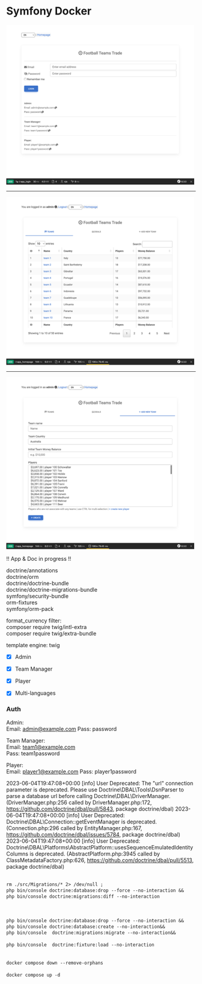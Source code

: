 # Symfony Docker


<img src="login.png" width="500">
<hr />
<img src="teams.png" width="500">
<hr />
<img src="new-team.png" width="500">

<br />


!! App & Doc in progress !!

doctrine/annotations<br/>
doctrine/orm<br/>
doctrine/doctrine-bundle<br/>
doctrine/doctrine-migrations-bundle<br/>
symfony/security-bundle<br/>
orm-fixtures<br/>
symfony/orm-pack<br/>

format_currency filter:<br/>
composer require twig/intl-extra<br/>
composer require twig/extra-bundle<br/>


template engine: twig<br/>


- [x] Admin
- [x] Team Manager
- [x] Player


- [x] Multi-languages



### Auth

Admin:<br>
Email: admin@example.com
Pass: password

Team Manager:<br>
Email: team1@example.com<br>
Pass: team1password

Player:<br>
Email: player1@example.com
Pass: player1password


2023-06-04T19:47:08+00:00 [info] User Deprecated: The "url" connection parameter is deprecated. Please use Doctrine\DBAL\Tools\DsnParser to parse a database url before calling Doctrine\DBAL\DriverManager. (DriverManager.php:256 called by DriverManager.php:172, https://github.com/doctrine/dbal/pull/5843, package doctrine/dbal)
2023-06-04T19:47:08+00:00 [info] User Deprecated: Doctrine\DBAL\Connection::getEventManager is deprecated. (Connection.php:296 called by EntityManager.php:167, https://github.com/doctrine/dbal/issues/5784, package doctrine/dbal)
2023-06-04T19:47:08+00:00 [info] User Deprecated: Doctrine\DBAL\Platforms\AbstractPlatform::usesSequenceEmulatedIdentityColumns is deprecated. (AbstractPlatform.php:3945 called by ClassMetadataFactory.php:626, https://github.com/doctrine/dbal/pull/5513, package doctrine/dbal)


```

rm ./src/Migrations/* 2> /dev/null ;
php bin/console doctrine:database:drop --force --no-interaction &&
php bin/console doctrine:migrations:diff --no-interaction



php bin/console doctrine:database:drop --force --no-interaction &&
php bin/console doctrine:database:create --no-interaction&& 
php bin/console  doctrine:migrations:migrate --no-interaction&&

php bin/console  doctrine:fixture:load --no-interaction


docker compose down --remove-orphans

docker compose up -d


```
